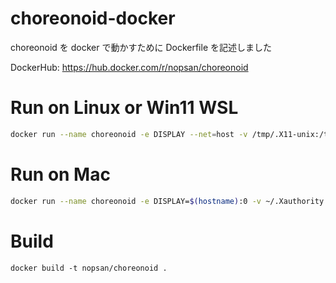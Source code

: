 # choreonoid-docker

choreonoid を docker で動かすために Dockerfile を記述しました

DockerHub: https://hub.docker.com/r/nopsan/choreonoid

# Run on Linux or Win11 WSL

```bash
docker run --name choreonoid -e DISPLAY --net=host -v /tmp/.X11-unix:/tmp/.X11-unix -it nopsan/choreonoid
```

# Run on Mac

```bash
docker run --name choreonoid -e DISPLAY=$(hostname):0 -v ~/.Xauthority:/root/.Xauthority -it nopsan/choreonoid
```

# Build

```
docker build -t nopsan/choreonoid .
```

